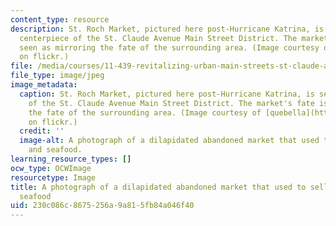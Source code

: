 ```yaml
---
content_type: resource
description: St. Roch Market, pictured here post-Hurricane Katrina, is seen as the
  centerpiece of the St. Claude Avenue Main Street District. The market's fate is
  seen as mirroring the fate of the surrounding area. (Image courtesy of quebella
  on flickr.)
file: /media/courses/11-439-revitalizing-urban-main-streets-st-claude-avenue-new-orleans-spring-2009/230c086c8675256a9a815fb84a046f40_11-439s09-th.jpg
file_type: image/jpeg
image_metadata:
  caption: St. Roch Market, pictured here post-Hurricane Katrina, is seen as the centerpiece
    of the St. Claude Avenue Main Street District. The market's fate is seen as mirroring
    the fate of the surrounding area. (Image courtesy of [quebella](http://www.flickr.com/photos/quebella/144222474/)
    on flickr.)
  credit: ''
  image-alt: A photograph of a dilapidated abandoned market that used to sell produce
    and seafood.
learning_resource_types: []
ocw_type: OCWImage
resourcetype: Image
title: A photograph of a dilapidated abandoned market that used to sell produce and
  seafood
uid: 230c086c-8675-256a-9a81-5fb84a046f40
---
```


